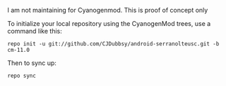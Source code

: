 I am not maintaining for Cyanogenmod. This is proof of concept only

To initialize your local repository using the CyanogenMod trees, use a command like this:

    repo init -u git://github.com/CJDubbsy/android-serranolteusc.git -b cm-11.0

Then to sync up:

    repo sync

